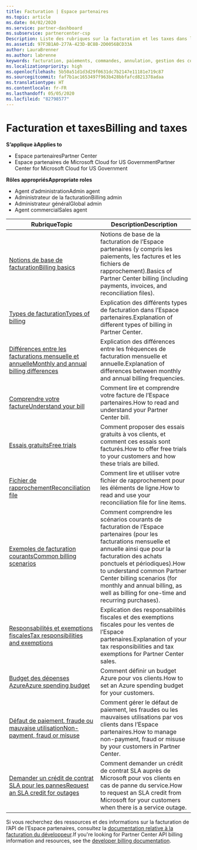 ```yaml
---
title: Facturation | Espace partenaires
ms.topic: article
ms.date: 04/02/2020
ms.service: partner-dashboard
ms.subservice: partnercenter-csp
Description: Liste des rubriques sur la facturation et les taxes dans l’Espace partenaires, notamment des informations sur les ressources de facturation, les factures, la facturation CSP et les taxes.
ms.assetid: 97F3B1A0-277A-423D-BC8B-2D0056BCD33A
author: LauraBrenner
ms.author: labrenne
keywords: facturation, paiements, commandes, annulation, gestion des commandes, absence de paiement, fraude, mauvaise utilisation, taxes, exonérations fiscales, fichiers de rapprochement, fichier de rapprochement
ms.localizationpriority: high
ms.openlocfilehash: 5b50a51d1d3d29f0631dc7b2147e11181e719c87
ms.sourcegitcommit: faf7b1ac1653497f963b428bbfafcd821378adaa
ms.translationtype: HT
ms.contentlocale: fr-FR
ms.lasthandoff: 05/05/2020
ms.locfileid: "82798577"
---
```

# <a name="billing-and-taxes"></a><span data-ttu-id="e976b-104">Facturation et taxes</span><span class="sxs-lookup"><span data-stu-id="e976b-104">Billing and taxes</span></span>

<span data-ttu-id="e976b-105">**S’applique à**</span><span class="sxs-lookup"><span data-stu-id="e976b-105">**Applies to**</span></span>

- <span data-ttu-id="e976b-106">Espace partenaires</span><span class="sxs-lookup"><span data-stu-id="e976b-106">Partner Center</span></span>
- <span data-ttu-id="e976b-107">Espace partenaires de Microsoft Cloud for US Government</span><span class="sxs-lookup"><span data-stu-id="e976b-107">Partner Center for Microsoft Cloud for US Government</span></span>

<span data-ttu-id="e976b-108">**Rôles appropriés**</span><span class="sxs-lookup"><span data-stu-id="e976b-108">**Appropriate roles**</span></span>

- <span data-ttu-id="e976b-109">Agent d’administration</span><span class="sxs-lookup"><span data-stu-id="e976b-109">Admin agent</span></span>
- <span data-ttu-id="e976b-110">Administrateur de la facturation</span><span class="sxs-lookup"><span data-stu-id="e976b-110">Billing admin</span></span>
- <span data-ttu-id="e976b-111">Administrateur général</span><span class="sxs-lookup"><span data-stu-id="e976b-111">Global admin</span></span>
- <span data-ttu-id="e976b-112">Agent commercial</span><span class="sxs-lookup"><span data-stu-id="e976b-112">Sales agent</span></span>

| <span data-ttu-id="e976b-113">Rubrique</span><span class="sxs-lookup"><span data-stu-id="e976b-113">Topic</span></span> | <span data-ttu-id="e976b-114">Description</span><span class="sxs-lookup"><span data-stu-id="e976b-114">Description</span></span> |
| ----- | ----------- |
| [<span data-ttu-id="e976b-115">Notions de base de facturation</span><span class="sxs-lookup"><span data-stu-id="e976b-115">Billing basics</span></span>](billing-basics.md) | <span data-ttu-id="e976b-116">Notions de base de la facturation de l’Espace partenaires (y compris les paiements, les factures et les fichiers de rapprochement).</span><span class="sxs-lookup"><span data-stu-id="e976b-116">Basics of Partner Center billing (including payments, invoices, and reconciliation files).</span></span> |
| [<span data-ttu-id="e976b-117">Types de facturation</span><span class="sxs-lookup"><span data-stu-id="e976b-117">Types of billing</span></span>](billing-different-types.md) | <span data-ttu-id="e976b-118">Explication des différents types de facturation dans l’Espace partenaires.</span><span class="sxs-lookup"><span data-stu-id="e976b-118">Explanation of different types of billing in Partner Center.</span></span> |
| [<span data-ttu-id="e976b-119">Différences entre les facturations mensuelle et annuelle</span><span class="sxs-lookup"><span data-stu-id="e976b-119">Monthly and annual billing differences</span></span>](billing-annual-monthly.md) | <span data-ttu-id="e976b-120">Explication des différences entre les fréquences de facturation mensuelle et annuelle.</span><span class="sxs-lookup"><span data-stu-id="e976b-120">Explanation of differences between monthly and annual billing frequencies.</span></span> |
| [<span data-ttu-id="e976b-121">Comprendre votre facture</span><span class="sxs-lookup"><span data-stu-id="e976b-121">Understand your bill</span></span>](read-your-bill.md) | <span data-ttu-id="e976b-122">Comment lire et comprendre votre facture de l’Espace partenaires.</span><span class="sxs-lookup"><span data-stu-id="e976b-122">How to read and understand your Partner Center bill.</span></span> |
| [<span data-ttu-id="e976b-123">Essais gratuits</span><span class="sxs-lookup"><span data-stu-id="e976b-123">Free trials</span></span>](offer-your-customers-trials-of-microsoft-products.md) | <span data-ttu-id="e976b-124">Comment proposer des essais gratuits à vos clients, et comment ces essais sont facturés.</span><span class="sxs-lookup"><span data-stu-id="e976b-124">How to offer free trials to your customers and how these trials are billed.</span></span> |
| [<span data-ttu-id="e976b-125">Fichier de rapprochement</span><span class="sxs-lookup"><span data-stu-id="e976b-125">Reconciliation file</span></span>](use-the-reconciliation-files.md) | <span data-ttu-id="e976b-126">Comment lire et utiliser votre fichier de rapprochement pour les éléments de ligne.</span><span class="sxs-lookup"><span data-stu-id="e976b-126">How to read and use your reconciliation file for line items.</span></span> |
| [<span data-ttu-id="e976b-127">Exemples de facturation courants</span><span class="sxs-lookup"><span data-stu-id="e976b-127">Common billing scenarios</span></span>](common-billing-scenarios.md) | <span data-ttu-id="e976b-128">Comment comprendre les scénarios courants de facturation de l’Espace partenaires (pour les facturations mensuelle et annuelle ainsi que pour la facturation des achats ponctuels et périodiques).</span><span class="sxs-lookup"><span data-stu-id="e976b-128">How to understand common Partner Center billing scenarios (for monthly and annual billing, as well as billing for one-time and recurring purchases).</span></span> |
| [<span data-ttu-id="e976b-129">Responsabilités et exemptions fiscales</span><span class="sxs-lookup"><span data-stu-id="e976b-129">Tax responsibilities and exemptions</span></span>](tax-and-tax-exemptions.md) | <span data-ttu-id="e976b-130">Explication des responsabilités fiscales et des exemptions fiscales pour les ventes de l’Espace partenaires.</span><span class="sxs-lookup"><span data-stu-id="e976b-130">Explanation of your tax responsibilities and tax exemptions for Partner Center sales.</span></span> |
| [<span data-ttu-id="e976b-131">Budget des dépenses Azure</span><span class="sxs-lookup"><span data-stu-id="e976b-131">Azure spending budget</span></span>](set-an-azure-spending-budget-for-your-customers.md) | <span data-ttu-id="e976b-132">Comment définir un budget Azure pour vos clients.</span><span class="sxs-lookup"><span data-stu-id="e976b-132">How to set an Azure spending budget for your customers.</span></span> |
| [<span data-ttu-id="e976b-133">Défaut de paiement, fraude ou mauvaise utilisation</span><span class="sxs-lookup"><span data-stu-id="e976b-133">Non-payment, fraud or misuse</span></span>](non-payment--fraud--or-misuse.md) | <span data-ttu-id="e976b-134">Comment gérer le défaut de paiement, les fraudes ou les mauvaises utilisations par vos clients dans l’Espace partenaires.</span><span class="sxs-lookup"><span data-stu-id="e976b-134">How to manage non-payment, fraud or misuse by your customers in Partner Center.</span></span> |
| [<span data-ttu-id="e976b-135">Demander un crédit de contrat SLA pour les pannes</span><span class="sxs-lookup"><span data-stu-id="e976b-135">Request an SLA credit for outages</span></span>](request-credit.md) | <span data-ttu-id="e976b-136">Comment demander un crédit de contrat SLA auprès de Microsoft pour vos clients en cas de panne du service.</span><span class="sxs-lookup"><span data-stu-id="e976b-136">How to request an SLA credit from Microsoft for your customers when there is a service outage.</span></span> |

<span data-ttu-id="e976b-137">Si vous recherchez des ressources et des informations sur la facturation de l’API de l’Espace partenaires, consultez la [documentation relative à la facturation du développeur](https://docs.microsoft.com/partner-center/develop/manage-billing).</span><span class="sxs-lookup"><span data-stu-id="e976b-137">If you're looking for Partner Center API billing information and resources, see the [developer billing documentation](https://docs.microsoft.com/partner-center/develop/manage-billing).</span></span>
